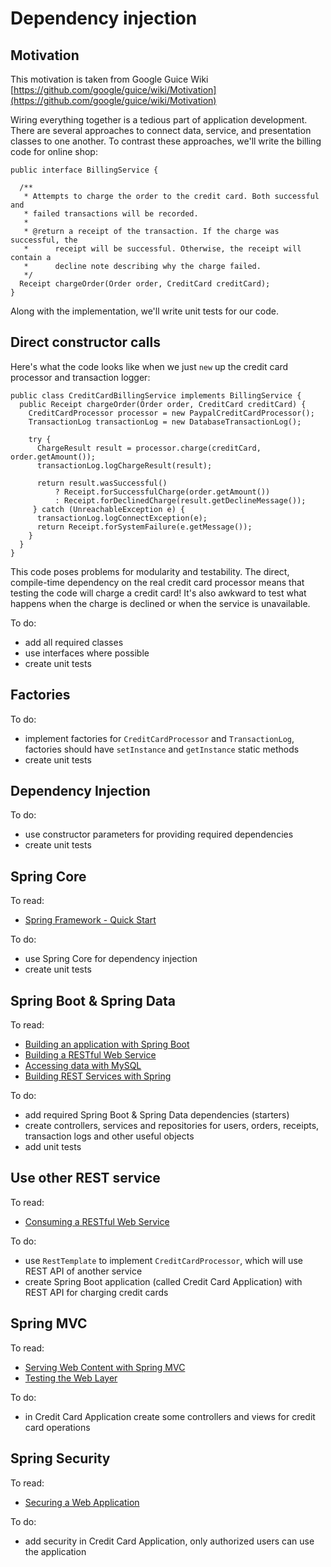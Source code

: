 # Dependency injection

## Motivation

This motivation is taken from Google Guice Wiki [https://github.com/google/guice/wiki/Motivation](https://github.com/google/guice/wiki/Motivation)

Wiring everything together is a tedious part of application development. There are several approaches to connect data, service, and presentation classes to one another. To contrast these approaches, we'll write the billing code for online shop:

```
public interface BillingService {

  /**
   * Attempts to charge the order to the credit card. Both successful and
   * failed transactions will be recorded.
   *
   * @return a receipt of the transaction. If the charge was successful, the
   *      receipt will be successful. Otherwise, the receipt will contain a
   *      decline note describing why the charge failed.
   */
  Receipt chargeOrder(Order order, CreditCard creditCard);
}
```
Along with the implementation, we'll write unit tests for our code.

## Direct constructor calls
Here's what the code looks like when we just `new` up the credit card processor and transaction logger:

```
public class CreditCardBillingService implements BillingService {
  public Receipt chargeOrder(Order order, CreditCard creditCard) {
    CreditCardProcessor processor = new PaypalCreditCardProcessor();
    TransactionLog transactionLog = new DatabaseTransactionLog();

    try {
      ChargeResult result = processor.charge(creditCard, order.getAmount());
      transactionLog.logChargeResult(result);

      return result.wasSuccessful()
          ? Receipt.forSuccessfulCharge(order.getAmount())
          : Receipt.forDeclinedCharge(result.getDeclineMessage());
     } catch (UnreachableException e) {
      transactionLog.logConnectException(e);
      return Receipt.forSystemFailure(e.getMessage());
    }
  }
}
```
This code poses problems for modularity and testability. The direct, compile-time dependency on the real credit card processor means that testing the code will charge a credit card! It's also awkward to test what happens when the charge is declined or when the service is unavailable.

To do:
* add all required classes
* use interfaces where possible
* create unit tests

## Factories

To do:
* implement factories for `CreditCardProcessor` and `TransactionLog`, factories should have `setInstance` and `getInstance` static methods
* create unit tests

## Dependency Injection

To do:
* use constructor parameters for providing required dependencies
* create unit tests

## Spring Core

To read:
* [Spring Framework - Quick Start](https://web.archive.org/web/20180523024533/https://projects.spring.io/spring-framework/)

To do:
* use Spring Core for dependency injection
* create unit tests

## Spring Boot & Spring Data

To read:
* [Building an application with Spring Boot](https://spring.io/guides/gs/spring-boot/)
* [Building a RESTful Web Service](https://spring.io/guides/gs/rest-service/)
* [Accessing data with MySQL](https://spring.io/guides/gs/accessing-data-mysql/)
* [Building REST Services with Spring](https://spring.io/guides/tutorials/bookmarks/)

To do:
* add required Spring Boot & Spring Data dependencies (starters)
* create controllers, services and repositories for users, orders, receipts, transaction logs and other useful objects
* add unit tests

## Use other REST service

To read:
* [Consuming a RESTful Web Service](https://spring.io/guides/gs/consuming-rest/)

To do:
* use `RestTemplate` to implement `CreditCardProcessor`, which will use REST API of another service
* create Spring Boot application (called Credit Card Application) with REST API for charging credit cards

## Spring MVC

To read:
* [Serving Web Content with Spring MVC](https://spring.io/guides/gs/consuming-rest/)
* [Testing the Web Layer](https://spring.io/guides/gs/testing-web/)

To do:
* in Credit Card Application create some controllers and views for credit card operations

## Spring Security

To read:
* [Securing a Web Application](https://spring.io/guides/gs/securing-web/)

To do:
* add security in Credit Card Application, only authorized users can use the application
